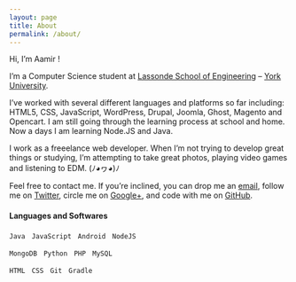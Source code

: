 ```yaml
---
layout: page
title: About
permalink: /about/
---
```


Hi, I’m Aamir !

I’m a Computer Science student at [Lassonde School of Engineering](http://lassonde.yorku.ca/) – [York University](http://www.yorku.ca/index.html).

I’ve worked with several different languages and platforms so far including: HTML5, CSS, JavaScript, WordPress, Drupal, Joomla, Ghost, Magento and Opencart. I am still going through the learning process at school and home. Now a days I am learning Node.JS and Java.

I work as a freeelance web developer. When I’m not trying to develop great things or studying, I’m attempting to take great photos, playing video games and listening to EDM. (ﾉ◕ヮ◕)ﾉ

Feel free to contact me. If you’re inclined, you can drop me an [email](mailto:aamirsa@my.yorku.ca), follow me on [Twitter](https://twitter.com/entirix), circle me on [Google+](https://plus.google.com/+AamirAhmads), and code with me on [GitHub](https://github.com/aamirsahmad).


#### Languages and Softwares
`Java`&nbsp;&nbsp;&nbsp;`JavaScript`&nbsp;&nbsp;&nbsp;`Android`&nbsp;&nbsp;&nbsp;`NodeJS`

`MongoDB`&nbsp;&nbsp;&nbsp;`Python`&nbsp;&nbsp;&nbsp;`PHP`&nbsp;&nbsp;&nbsp;`MySQL`


`HTML`&nbsp;&nbsp;&nbsp;`CSS`&nbsp;&nbsp;&nbsp;`Git`&nbsp;&nbsp;&nbsp;`Gradle`
